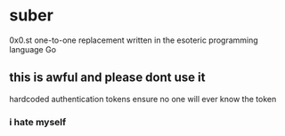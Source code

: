 # suber
0x0.st one-to-one replacement written in the esoteric programming language Go

## this is awful and please dont use it

hardcoded authentication tokens ensure no one will ever know the token

### i hate myself